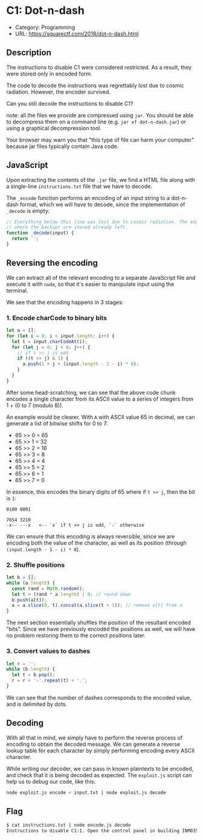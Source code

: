 # C1: Dot-n-dash

- Category: Programming
- URL: <https://squarectf.com/2018/dot-n-dash.html>

## Description

The instructions to disable C1 were considered restricted. As a result, they were stored only in encoded form.

The code to decode the instructions was regrettably lost due to cosmic radiation. However, the encoder survived.

Can you still decode the instructions to disable C1?

note: all the files we provide are compressed using `jar`. You should be able to decompress them on a command line (e.g. `jar xf dot-n-dash.jar`) or using a graphical decompression tool.

Your browser may warn you that "this type of file can harm your computer" because jar files typically contain Java code.

## JavaScript

Upon extracting the contents of the `.jar` file, we find a HTML file along with a single-line `instructions.txt` file that we have to decode.

The `_encode` function performs an encoding of an input string to a dot-n-dash format, which we will have to decode, since the implementation of `_decode` is empty:

```js
// Everything below this line was lost due to cosmis radiation. The engineer who knows
// where the backups are stored already left.
function _decode(input) {
  return '';
}
```

## Reversing the encoding

We can extract all of the relevant encoding to a separate JavaScript file and execute it with `node`, so that it's easier to manipulate input using the terminal.

We see that the encoding happens in 3 stages:

### 1. Encode charCode to binary bits

```js
let a = [];
for (let i = 0; i < input.length; i++) {
  let t = input.charCodeAt(i);
  for (let j = 0; j < 8; j++) {
    // if t >> j is odd
    if ((t >> j) & 1) {
      a.push(1 + j + (input.length - 1 - i) * 8);
    }
  }
}
```

After some head-scratching, we can see that the above code chunk encodes a single character from its ASCII value to a series of integers from 1 + (0 to 7 (modulo 8)).

An example would be clearer. With `A` with ASCII value 65 in decimal, we can generate a list of bitwise shifts for 0 to 7:

- 65 >> 0 = 65
- 65 >> 1 = 32
- 65 >> 2 = 16
- 65 >> 3 = 8
- 65 >> 4 = 4
- 65 >> 5 = 2
- 65 >> 6 = 1
- 65 >> 7 = 0

In essence, this encodes the binary digits of 65 where if `t >> j`, then the bit is `1`:

```
0100 0001

7654 3210
-x-- ---x   <-- `x` if t >> j is odd, `-` otherwise
```

We can ensure that this encoding is always reversible, since we are encoding both the value of the character, as well as its position (through `(input.length - 1 - i) * 8`).

### 2. Shuffle positions

```js
let b = [];
while (a.length) {
  const rand = Math.random();
  let t = (rand * a.length) | 0; // round down
  b.push(a[t]);
  a = a.slice(0, t).concat(a.slice(t + 1)); // remove a[t] from a
}
```

The next section essentially shuffles the position of the resultant encoded "bits". Since we have previously encoded the positions as well, we will have no problem restoring them to the correct positions later.

### 3. Convert values to dashes

```js
let r = '';
while (b.length) {
  let t = b.pop();
  r = r + '-'.repeat(t) + '.';
}
```

We can see that the number of dashes corresponds to the encoded value, and is delimited by dots.

## Decoding

With all that in mind, we simply have to perform the reverse process of encoding to obtain the decoded message. We can generate a reverse lookup table for each character by simply performing encoding every ASCII character.

While writing our decoder, we can pass in known plaintexts to be encoded, and check that it is being decoded as expected. The `exploit.js` script can help us to debug our code, like this:

```sh
node exploit.js encode < input.txt | node exploit.js decode
```

## Flag

```sh
$ cat instructions.txt | node encode.js decode
Instructions to disable C1:1. Open the control panel in building INM035.2. Hit the off switch.Congrats, you solved C1! The flag is flag-bd38908e375c643d03c6.
```
